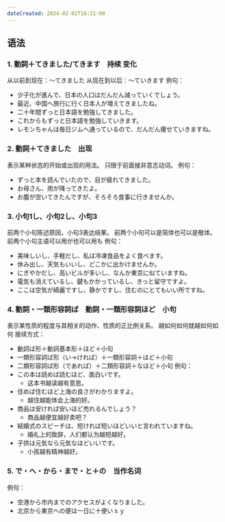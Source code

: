 ```yaml
---
dateCreated: 2024-02-02T16:31:00
---
```

## 语法
### 1. 動詞＋てきました/てきます　持续 变化
从以前到现在：〜てきました
从现在到以后：〜ていきます
例句：
- 少子化が進んで、日本の人口はだんだん減っていくでしょう。
- 最近、中国へ旅行に行く日本人が増えてきましたね。
- 二十年間ずっと日本語を勉強してきました。
- これからもずっと日本語を勉強していきます。
- レモンちゃんは毎日ジムへ通っているので、だんだん痩せていきますね。
### 2. 動詞＋てきました　出现
表示某种状态的开始或出现的用法。
只限于前面接非意志动词。
例句：
- ずっと本を読んでいたので、目が疲れてきました。
- お母さん、雨が降ってきたよ。
- お腹が空いてきたんですが、そろそろ食事に行きませんか。
### 3. 小句1し、小句2し、小句3
前两个小句陈述原因，小句3表达结果。
前两个小句可以是简体也可以是敬体。
前两个小句主语可以用が也可以用も
例句：
- 美味しいし、手軽だし、私は冷凍食品をよく食べます。
- 休み出し、天気もいいし、どこかに出かけませんか。
- にぎやかだし、高いビルが多いし、なんか東京に似ていますね。
- 電気も消えているし、鍵もかかっているし、きっと留守ですよ。
- ここは空気が綺麗ですし、静かですし、住むのにとてもいい所ですね。
### 4. 動詞・一類形容詞ば　動詞・一類形容詞ほど　小句
表示某性质的程度与其相关的动作、性质的正比例关系。
越如何如何就越如何如何
接续方式：
- 動詞ば形＋動詞基本形＋ほど＋小句
- 一類形容詞ば形（い→ければ）＋一類形容詞＋ほど＋小句
- 二類形容詞ば形（であれば）＋二類形容詞＋なほど＋小句
例句：
- この本は読めば読むほど、面白いです。
	- 这本书越读越有意思。
- 住めば住むほど上海の良さがわかりますよ。
	- 越住越能体会上海的好。
- 商品は安ければ安いほど売れるんでしょう？
	- 商品越便宜越好卖吧？
- 結婚式のスピーチは、短ければ短いほどいいと言われていますね。
	- 婚礼上的致辞，人们都认为越短越好。
- 子供は元気なら元気なほどいいです。
	- 小孩越有精神越好。
### 5. で・へ・から・まで・と＋の　当作名词
例句：
- 空港から市内までのアクセスがよくなりました。
- 北京から東京への便は一日に十便いｓｙ